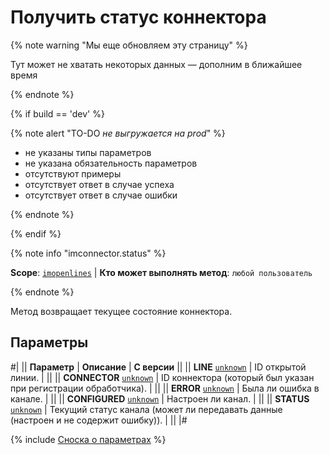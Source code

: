 # Получить статус коннектора

{% note warning "Мы еще обновляем эту страницу" %}

Тут может не хватать некоторых данных — дополним в ближайшее время

{% endnote %}

{% if build == 'dev' %}

{% note alert "TO-DO _не выгружается на prod_" %}

- не указаны типы параметров
- не указана обязательность параметров
- отсутствуют примеры
- отсутствует ответ в случае успеха
- отсутствует ответ в случае ошибки
  
{% endnote %}

{% endif %}

{% note info "imconnector.status" %}

**Scope**: [`imopenlines`](../../scopes/permissions.md) | **Кто может выполнять метод**: `любой пользователь`

{% endnote %}

Метод возвращает текущее состояние коннектора.

## Параметры

#|
|| **Параметр** | **Описание** | **С версии** ||
|| **LINE**
[`unknown`](../../data-types.md) | ID открытой линии. | ||
|| **CONNECTOR**
[`unknown`](../../data-types.md) | ID коннектора (который был указан при регистрации обработчика). | ||
|| **ERROR**
[`unknown`](../../data-types.md) | Была ли ошибка в канале. | ||
|| **CONFIGURED**
[`unknown`](../../data-types.md) | Настроен ли канал. | ||
|| **STATUS**
[`unknown`](../../data-types.md) | Текущий статус канала (может ли передавать данные (настроен и не содержит ошибку)). | ||
|#

{% include [Сноска о параметрах](../../../_includes/required.md) %}
